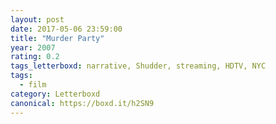 ```yaml
---
layout: post 
date: 2017-05-06 23:59:00
title: "Murder Party"
year: 2007
rating: 0.2
tags_letterboxd: narrative, Shudder, streaming, HDTV, NYC
tags:
  - film
category: Letterboxd
canonical: https://boxd.it/h2SN9
---
```

